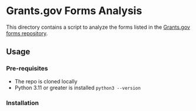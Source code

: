 # Grants.gov Forms Analysis

This directory contains a script to analyze the forms listed in the [Grants.gov forms repository](https://www.grants.gov/forms/forms-repository/).

## Usage

### Pre-requisites

- The repo is cloned locally
- Python 3.11 or greater is installed `python3 --version`

### Installation
